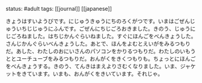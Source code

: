 status: #adult 
tags: [[journal]] [[japanese]]

きょうはすいようびです。にじゅうきゅうにちのろくがつです。いまはごぜんじゅういちじじゅうにふんです。ごぜんにちじごろおきました。きのう、じゅうにじごろねました。はちじかんぐらいねました。すぐにほんごをべんきょうした。さんじかんぐらいべんきょうした。あとで、ほんをよむとえいがをみるつもりだ。あした、わたしのおにいさんのパソコンをかりるつもりだ。わたしのいもうととユーチューブをみるつもりだ。おんがくをきくつもりも。ちょっとにほんごをべんきょうする。きのう、てんきはまえよりさむくなりました。いま、ジャケットをきています。いまも、おんがくをきいています。それじゃ。
